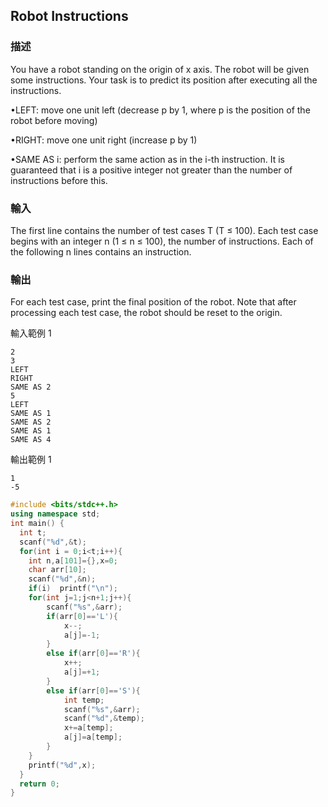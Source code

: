 ## Robot Instructions
### 描述

You have a robot standing on the origin of x axis.
The robot will be given some instructions.
Your task is to predict its position after executing all the instructions.

•LEFT: move one unit left (decrease p by 1, where p is the position of the robot before moving)

•RIGHT: move one unit right (increase p by 1)

•SAME AS i: perform the same action as in the i-th instruction. It is guaranteed that i is a positive integer not greater than the number of instructions before this.


### 輸入
The first line contains the number of test cases T (T ≤ 100).
Each test case begins with an integer n (1 ≤ n ≤ 100), the number of instructions.
Each of the following n lines contains an instruction.

### 輸出
For each test case, print the final position of the robot.
Note that after processing each test case, the robot should be reset to the origin.

輸入範例 1 
```
2
3
LEFT
RIGHT
SAME AS 2
5
LEFT
SAME AS 1
SAME AS 2
SAME AS 1
SAME AS 4
```
輸出範例 1
```
1
-5
```
```cpp
#include <bits/stdc++.h>
using namespace std;
int main() {
  int t;
  scanf("%d",&t);
  for(int i = 0;i<t;i++){
    int n,a[101]={},x=0;
    char arr[10];
    scanf("%d",&n);
    if(i)  printf("\n");
    for(int j=1;j<n+1;j++){
    	scanf("%s",&arr);
    	if(arr[0]=='L'){
    		x--;
    		a[j]=-1;
		}
		else if(arr[0]=='R'){
			x++;
			a[j]=+1;
		}
		else if(arr[0]=='S'){
			int temp;
			scanf("%s",&arr);
			scanf("%d",&temp);
			x+=a[temp];
			a[j]=a[temp];
		}		
	}
	printf("%d",x); 
  }
  return 0;
}
```
